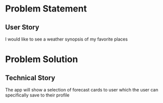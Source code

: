 # Problem Statement
## User Story
I would like to see a weather synopsis of my favorite places

# Problem Solution
## Technical Story
The app will show a selection of forecast cards to user which the user can specifically save to their profile
